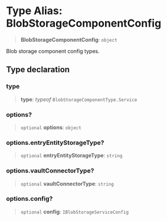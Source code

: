 # Type Alias: BlobStorageComponentConfig

> **BlobStorageComponentConfig**: `object`

Blob storage component config types.

## Type declaration

### type

> **type**: *typeof* `BlobStorageComponentType.Service`

### options?

> `optional` **options**: `object`

### options.entryEntityStorageType?

> `optional` **entryEntityStorageType**: `string`

### options.vaultConnectorType?

> `optional` **vaultConnectorType**: `string`

### options.config?

> `optional` **config**: `IBlobStorageServiceConfig`
